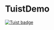 # TuistDemo

[![Tuist badge](https://img.shields.io/badge/Powered%20by-Tuist-blue)](https://tuist.io)